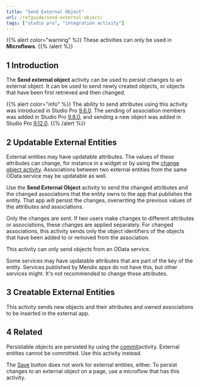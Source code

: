 ```yaml
---
title: "Send External Object"
url: /refguide/send-external-object/
tags: ["studio pro", "integration activity"]
---
```

{{% alert color="warning" %}}
These activities can only be used in **Microflows**.
{{% /alert %}}

## 1 Introduction

The **Send external object** activity can be used to persist changes to an external object. It can be used to send newly created objects, or objects that have been first retrieved and then changed.

{{% alert color="info" %}}
The ability to send attributes using this activity was introduced in Studio Pro [9.6.0](/releasenotes/studio-pro/9.6/). The sending of association members was added in Studio Pro [9.8.0](/releasenotes/studio-pro/9.8/), and sending a new object was added in Studio Pro [9.12.0](/releasenotes/studio-pro/9.12/).
{{% /alert %}}

## 2 Updatable External Entities

External entities may have updatable attributes. The values of these attributes can change, for instance in a widget or by using the [change object activity](/refguide/change-object/). Associations between two external entities from the same OData service may be updatable as well.

Use the **Send External Object** activity to send the changed attributes and the changed associations that the entity owns to the app that publishes the entity. That app will persist the changes, overwriting the previous values of the attributes and associations.

Only the changes are sent. If two users make changes to different attributes or associations, these changes are applied separately. For changed associations, this activity sends only the object identifiers of the objects that have been added to or removed from the association.

This activity can only send objects from an OData service.

Some services may have updatable attributes that are part of the key of the entity. Services published by Mendix apps do not have this, but other services might. It's not recommended to change those attributes.

## 3 Creatable External Entities

This activity sends new objects and their attributes and owned associations to be inserted in the external app.

## 4 Related

Persistable objects are persisted by using the [commit](/refguide/committing-objects/)activity. External entities cannot be committed. Use this activity instead.

The [Save](/refguide/button-widgets/) button does not work for external entities, either. To persist changes to an external object on a page, use a microflow that has this activity.